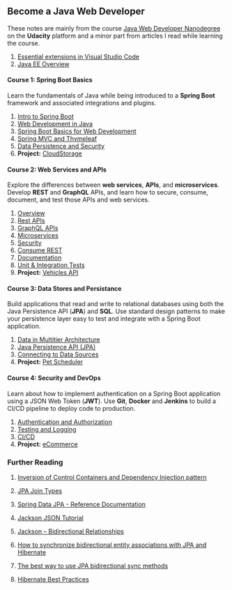## Become a Java Web Developer 

These notes are mainly from the course [Java Web Developer Nanodegree](https://www.udacity.com/course/java-developer-nanodegree--nd035) on the **Udacity** platform and a minor part from articles I read while learning the course.

1. [Essential extensions in Visual Studio Code](./Spring-in-VSCode.md)
2. [Java EE Overview](./JavaEE8.md)

#### Course 1: Spring Boot Basics

Learn the fundamentals of Java while being introduced to a **Spring Boot** framework and associated integrations and plugins.

1. [Intro to Spring Boot](./spring-boot/Intro-to-Spring-Boot.md)
2. [Web Development in Java](./spring-boot/Web-Dev-in-Java.md)
3. [Spring Boot Basics for Web Development](./spring-boot/Spring-Boot-Basics-for-Web-Dev.md)
4. [Spring MVC and Thymeleaf](./spring-boot/Spring-MVC-and-Thymeleaf.md)
5. [Data Persistence and Security](./spring-boot/Data-Persistence-and-Security.md)
6. **Project:** [CloudStorage](https://github.com/rdavdin/CloudStorage)
 
#### Course 2: Web Services and APIs

Explore the differences between **web services**, **APIs**, and **microservices**. Develop **REST** and **GraphQL** APIs, and learn how to secure, consume, document, and test those APIs and web services.

1. [Overview](./web-services-and-apis/overview.md)
2. [Rest APIs](./web-services-and-apis/rest-apis.md)
3. [GraphQL APIs](./web-services-and-apis/graphgl-apis.md)
4. [Microservices](./web-services-and-apis/microservices.md)
5. [Security](./web-services-and-apis/security.md)
6. [Consume REST](./web-services-and-apis/consuming-soap-rest.md)
7. [Documentation](./web-services-and-apis/documentation.md)
8. [Unit & Integration Tests](./web-services-and-apis/unit-integration-tests.md)
9. **Project:** [Vehicles API](https://github.com/rdavdin/vehicles_api)

#### Course 3: Data Stores and Persistance

Build applications that read and write to relational databases using both the Java Persistence API (**JPA**) and **SQL**. Use standard design patterns to make your persistence layer easy to test and integrate with a Spring Boot application.

1. [Data in Multitier Architecture](./data-stores-and-persistence/data-in-multitier-architecture.md)
2. [Java Persistence API (JPA)](./data-stores-and-persistence/java-persistence-api-jpa.md)
3. [Connecting to Data Sources](./data-stores-and-persistence/Connecting-2-data-sources.md)
4. **Project:** [Pet Scheduler](https://github.com/rdavdin/pet-scheduler)

#### Course 4: Security and DevOps

Learn about how to implement authentication on a Spring Boot application using a JSON Web Token (**JWT**). Use **Git**, **Docker** and **Jenkins** to build a CI/CD pipeline to deploy code to production.

1. [Authentication and Authorization](./security-and-devops/authentication-authorization.md)
2. [Testing and Logging](./security-and-devops/testing-and-logging.md)
3. [CI/CD](./security-and-devops/ci-cd.md)
4. **Project:** [eCommerce](https://github.com/rdavdin/mini-ecommerce)

### Further Reading
1. [Inversion of Control Containers and Dependency Injection pattern](https://www.martinfowler.com/articles/injection.html)
2. [JPA Join Types](https://www.baeldung.com/jpa-join-types)
3. [Spring Data JPA - Reference Documentation](https://docs.spring.io/spring-data/jpa/docs/current/reference/html/#preface)

4. [Jackson JSON Tutorial](https://www.baeldung.com/jackson)
5. [Jackson – Bidirectional Relationships](https://www.baeldung.com/jackson-bidirectional-relationships-and-infinite-recursion)

6. [How to synchronize bidirectional entity associations with JPA and Hibernate](https://vladmihalcea.com/jpa-hibernate-synchronize-bidirectional-entity-associations/)
7. [The best way to use JPA bidirectional sync methods](https://vladmihalcea.com/jpa-bidirectional-sync-methods/)
8. [Hibernate Best Practices](https://thorben-janssen.com/hibernate-best-practices/)